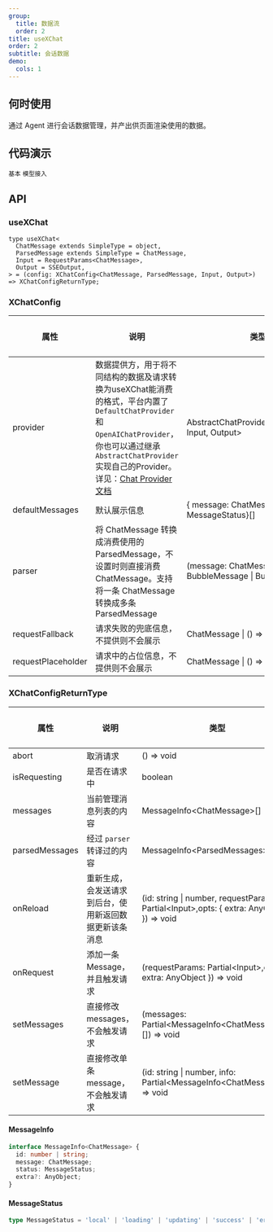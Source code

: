 ```yaml
---
group:
  title: 数据流
  order: 2
title: useXChat
order: 2
subtitle: 会话数据
demo:
  cols: 1
---
```


## 何时使用

通过 Agent 进行会话数据管理，并产出供页面渲染使用的数据。

## 代码演示

<!-- prettier-ignore -->
<code src="./demos/x-chat/basic.tsx">基本</code>
<code src="./demos/x-chat/model.tsx">模型接入</code>

## API

### useXChat

```tsx | pure
type useXChat<
  ChatMessage extends SimpleType = object,
  ParsedMessage extends SimpleType = ChatMessage,
  Input = RequestParams<ChatMessage>,
  Output = SSEOutput,
> = (config: XChatConfig<ChatMessage, ParsedMessage, Input, Output>) => XChatConfigReturnType;
```

### XChatConfig

<!-- prettier-ignore -->
| 属性 | 说明 | 类型 | 默认值 | 版本 |
| --- | --- | --- | --- | --- |
| provider | 数据提供方，用于将不同结构的数据及请求转换为useXChat能消费的格式，平台内置了`DefaultChatProvider`和`OpenAIChatProvider`，你也可以通过继承`AbstractChatProvider`实现自己的Provider。详见：[Chat Provider文档](/x-sdks/chat-provider-cn) | AbstractChatProvider\<ChatMessage, Input, Output\> | - | - |
| defaultMessages | 默认展示信息 | { message: ChatMessage ,status: MessageStatus}[] | - | - |
| parser | 将 ChatMessage 转换成消费使用的 ParsedMessage，不设置时则直接消费 ChatMessage。支持将一条 ChatMessage 转换成多条 ParsedMessage | (message: ChatMessage) => BubbleMessage \| BubbleMessage[] | - | - |
| requestFallback | 请求失败的兜底信息，不提供则不会展示 | ChatMessage \| () => ChatMessage | - | - |
| requestPlaceholder | 请求中的占位信息，不提供则不会展示 | ChatMessage \| () => ChatMessage | - | - |

### XChatConfigReturnType

| 属性 | 说明 | 类型 | 默认值 | 版本 |
| --- | --- | --- | --- | --- |
| abort | 取消请求 | () => void | - | - |
| isRequesting | 是否在请求中 | boolean | - | - |
| messages | 当前管理消息列表的内容 | MessageInfo\<ChatMessage\>[] | - | - |
| parsedMessages | 经过 `parser` 转译过的内容 | MessageInfo\<ParsedMessages\>[] | - | - |
| onReload | 重新生成，会发送请求到后台，使用新返回数据更新该条消息 | (id: string \| number, requestParams: Partial\<Input\>,opts: { extra: AnyObject }) => void | - | - |
| onRequest | 添加一条 Message，并且触发请求 | (requestParams: Partial\<Input\>,opts: { extra: AnyObject }) => void | - | - |
| setMessages | 直接修改 messages，不会触发请求 | (messages: Partial\<MessageInfo\<ChatMessage\>\>[]) => void | - | - |
| setMessage | 直接修改单条 message，不会触发请求 | (id: string \| number, info: Partial\<MessageInfo\<ChatMessage\>\>) => void | - | - |

#### MessageInfo

```ts
interface MessageInfo<ChatMessage> {
  id: number | string;
  message: ChatMessage;
  status: MessageStatus;
  extra?: AnyObject;
}
```

#### MessageStatus

```ts
type MessageStatus = 'local' | 'loading' | 'updating' | 'success' | 'error' | 'abort';
```
